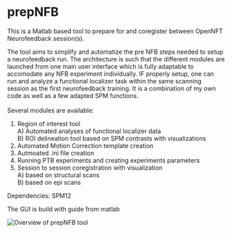 # prepNFB
This is a Matlab based tool to prepare for and coregister between OpenNFT Neurofeedback session(s).<br/> 

The tool aims to simplify and automatize the pre NFB steps needed to setup a neurofeedback run. The architecture is such that the different modules are launched from one main user interface which is fully adaptable to accomodate any NFB experiment individually. IF properly setup, one can run and analyze a functional localizer task within the same scanning session as the first neurofeedback training.
It is a combination of my own code as well as a few adapted SPM functions.<br/>
<br/>
Several modules are available:
1) Region of interest tool<br/>
  A) Automated analyses of functional localizer data<br/> 
  B) ROI delineation tool based on SPM contrasts with visualizations<br/>
2) Automated Motion Correction template creation<br/> 
3) Autmoated .ini file creation<br/>
4) Running PTB experiments and creating experiments parameters<br/>
5) Session to session coregistration with visualization<br/>
   A) based on structural scans<br/>
   B) based on epi scans<br/>

Dependencies: SPM12 

The GUI is build with guide from matlab

![Overview of prepNFB tool ](https://github.com/lucp88/prepNFB/raw/master/Others/all_features_prepNFB.PNG)
